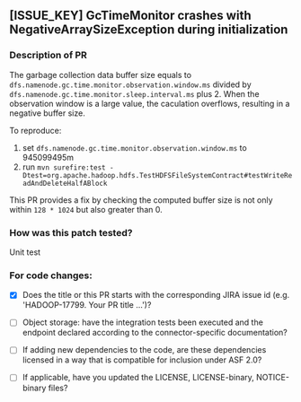 ## [ISSUE_KEY] GcTimeMonitor crashes with NegativeArraySizeException during initialization


### Description of PR

The garbage collection data buffer size equals to `dfs.namenode.gc.time.monitor.observation.window.ms` divided by `dfs.namenode.gc.time.monitor.sleep.interval.ms` plus 2. When the observation window is a large value, the caculation overflows, resulting in a negative buffer size.

To reproduce:
1. set `dfs.namenode.gc.time.monitor.observation.window.ms` to 945099495m
2. run `mvn surefire:test -Dtest=org.apache.hadoop.hdfs.TestHDFSFileSystemContract#testWriteReadAndDeleteHalfABlock`

This PR provides a fix by checking the computed buffer size is not only within `128 * 1024` but also greater than 0.

### How was this patch tested?

Unit test

### For code changes:

- [x] Does the title or this PR starts with the corresponding JIRA issue id (e.g. 'HADOOP-17799. Your PR title ...')?
- [ ] Object storage: have the integration tests been executed and the endpoint declared according to the connector-specific documentation?
- [ ] If adding new dependencies to the code, are these dependencies licensed in a way that is compatible for inclusion under ASF 2.0?
- [ ] If applicable, have you updated the LICENSE, LICENSE-binary, NOTICE-binary files?

